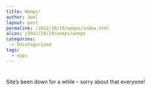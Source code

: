 ```yaml
---
title: Woops!
author: Joel
layout: post
permalink: /2012/10/19/woops/index.html
alias: /2012/10/19/woops/woops
categories:
  - Uncategorized
tags:
  - oops
---
```

# 

Site’s been down for a while – sorry about that everyone!
